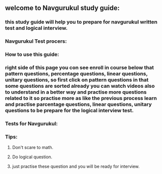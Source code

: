 ##                             welcome to Navgurukul study guide:
### this study guide will help you to prepare for navgurukul written test and logical interview.

### Navgurukul Test procers:

### How to use this guide:

### right side of this page you con see enroll in course below that pattern questions, percentage questions, linear questions, unitary questions, so first click on pattern questions in that some questions are sorted already you can watch videos also to understand in a better way and practise more questions related to it so practise more as like the previous process learn and practise parcentage questions, linear questions, unitary questions to be prepare for the logical interview test.

### Tests for Navgurukul:

### Tips: 

1. Don't scare to math.

2. Do logical question.

3. just practise these question and you will be ready for interview.
